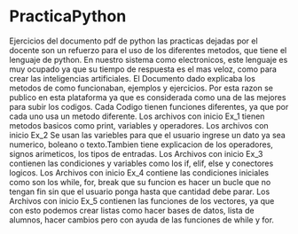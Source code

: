 # PracticaPython
Ejercicios del documento pdf de python
las practicas dejadas por el docente son un refuerzo para el uso de los diferentes metodos, que tiene el lenguaje de python. 
En nuestro sistema como electronicos, este lenguaje es muy ocupado ya que su tiempo de respuesta es el mas veloz, como para crear las inteligencias artificiales.
El Documento dado explicaba los metodos de como funcionaban, ejemplos y ejercicios. Por esta razon se publico en esta plataforma ya que es considerada como una de las mejores para subir los codigos. 
Cada Codigo tienen funciones diferentes, ya que por cada uno usa un metodo diferente.
Los archivos con inicio Ex_1 tienen metodos basicos como print, variables y operadores.
Los archivos con inicio Ex_2 Se usan las variebles para que el usuario ingrese un dato ya sea numerico, boleano o texto.Tambien tiene explicacion de los operadores, signos arimeticos, los tipos de entradas.
Los Archivos con inicio Ex_3 contienen las condiciones y variables como los if, elif, else y conectores logicos.
Los Archivos con inicio Ex_4 contiene las condiciones iniciales como son los while, for, break que su funcion es hacer un bucle que no tengan fin sin que el usuario ponga hasta que cantidad debe parar.
Los Archivos con inicio Ex_5 contienen las funciones de los vectores, ya que con esto podemos crear listas como hacer bases de datos, lista de alumnos, hacer cambios pero con ayuda de las funciones de while y for.
